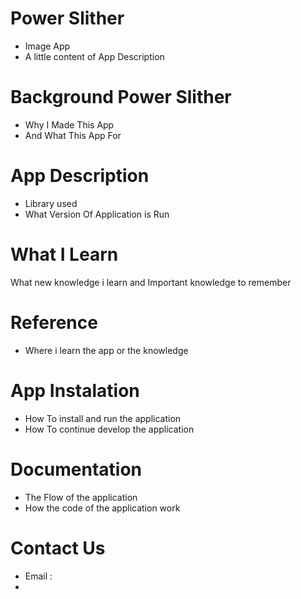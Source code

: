 # Power Slither
- Image App
- A little content of App Description

# Background Power Slither
- Why I Made This App
- And What This App For
  
# App Description
- Library used
- What Version Of Application is Run

# What I Learn
What new knowledge i learn and Important knowledge to remember

# Reference
- Where i learn the app or the knowledge

# App Instalation
- How To install and run the application
- How To continue develop the application

# Documentation
- The Flow of the application
- How the code of the application work

# Contact Us
- Email :
- 
